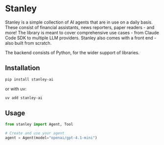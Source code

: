 # Stanley

Stanley is a simple collection of AI agents that are in use on a daily basis. These consist of financial assistants, news reporters, paper readers - and more! The library is meant to cover comprehensive use cases - from Claude Code SDK to multiple LLM providers. Stanley also comes with a front end - also built from scratch.

The backend consists of Python, for the wider support of libraries.

## Installation

```bash
pip install stanley-ai
```

or with uv:

```bash
uv add stanley-ai
```

## Usage

```python
from stanley import Agent, Tool

# Create and use your agent
agent = Agent(model="openai/gpt-4.1-mini")
```
